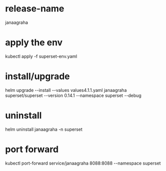 # release-name
janaagraha

# apply the env
kubectl apply -f superset-env.yaml

# install/upgrade
helm upgrade --install --values values4.1.1.yaml  janaagraha superset/superset --version 0.14.1 --namespace superset --debug

# uninstall
helm uninstall janaagraha -n superset 

# port forward
kubectl port-forward service/janaagraha  8088:8088 --namespace superset
